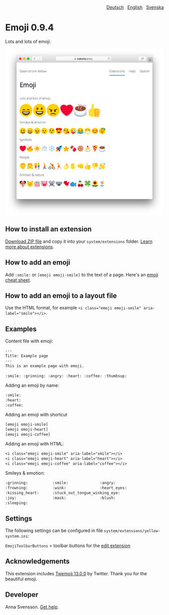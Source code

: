 <p align="right"><a href="README-de.md">Deutsch</a> &nbsp; <a href="README.md">English</a> &nbsp; <a href="README-sv.md">Svenska</a></p>

# Emoji 0.9.4

Lots and lots of emoji.

![Screenshot](SCREENSHOT.png)

## How to install an extension

[Download ZIP file](https://github.com/annaesvensson/yellow-emoji/archive/refs/heads/main.zip) and copy it into your `system/extensions` folder. [Learn more about extensions](https://github.com/annaesvensson/yellow-update).

## How to add an emoji

Add `:smile:` or `[emoji emoji-smile]` to the text of a page. Here's an [emoji cheat sheet](https://github.com/ikatyang/emoji-cheat-sheet).

## How to add an emoji to a layout file

Use the HTML format, for example `<i class="emoji emoji-smile" aria-label="smile"></i>`.

## Examples

Content file with emoji:

    ---
    Title: Example page
    ---
    This is an example page with emoji.

    :smile: :grinning: :angry: :heart: :coffee: :thumbsup:

Adding an emoji by name:

    :smile: 
    :heart: 
    :coffee:

Adding an emoji with shortcut

    [emoji emoji-smile]
    [emoji emoji-heart]
    [emoji emoji-coffee]

Adding an emoji with HTML:

    <i class="emoji emoji-smile" aria-label="smile"></i>
    <i class="emoji emoji-heart" aria-label="heart"></i>
    <i class="emoji emoji-coffee" aria-label="coffee"></i>

Smileys & emotion:

    :grinning:           :smile:              :angry:
    :frowning:           :wink:               :heart_eyes:
    :kissing_heart:      :stuck_out_tongue_winking_eye:
    :joy:                :mask:               :blush:
    :sleeping:

## Settings

The following settings can be configured in file `system/extensions/yellow-system.ini`:

`EmojiToolbarButtons` = toolbar buttons for the [edit extension](https://github.com/annaesvensson/yellow-edit)  

## Acknowledgements

This extension includes [Twemoji 13.0.0](https://github.com/twitter/twemoji) by Twitter. Thank you for the beautiful emoji.

## Developer

Anna Svensson. [Get help](https://datenstrom.se/yellow/help/).
